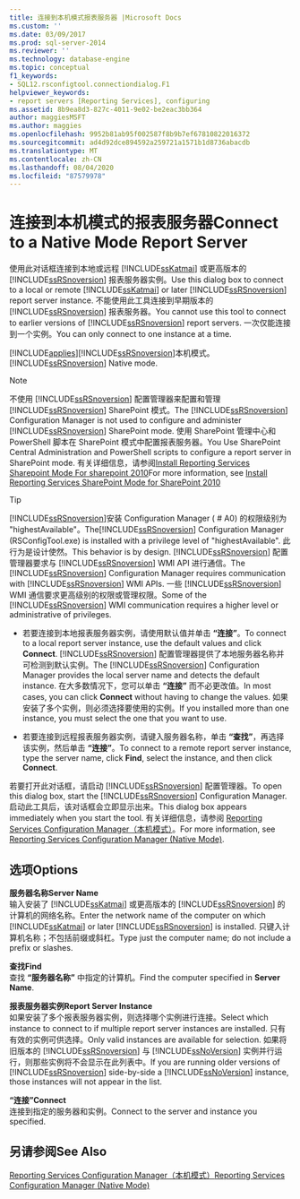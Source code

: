```yaml
---
title: 连接到本机模式报表服务器 |Microsoft Docs
ms.custom: ''
ms.date: 03/09/2017
ms.prod: sql-server-2014
ms.reviewer: ''
ms.technology: database-engine
ms.topic: conceptual
f1_keywords:
- SQL12.rsconfigtool.connectiondialog.F1
helpviewer_keywords:
- report servers [Reporting Services], configuring
ms.assetid: 8b9ea8d3-827c-4011-9e02-be2eac3bb364
author: maggiesMSFT
ms.author: maggies
ms.openlocfilehash: 9952b81ab95f002587f8b9b7ef67810822016372
ms.sourcegitcommit: ad4d92dce894592a259721a1571b1d8736abacdb
ms.translationtype: MT
ms.contentlocale: zh-CN
ms.lasthandoff: 08/04/2020
ms.locfileid: "87579978"
---
```

# <a name="connect-to-a-native-mode-report-server"></a><span data-ttu-id="3bf5a-102">连接到本机模式的报表服务器</span><span class="sxs-lookup"><span data-stu-id="3bf5a-102">Connect to a Native Mode Report Server</span></span>
  <span data-ttu-id="3bf5a-103">使用此对话框连接到本地或远程 [!INCLUDE[ssKatmai](../../includes/sskatmai-md.md)] 或更高版本的 [!INCLUDE[ssRSnoversion](../../includes/ssrsnoversion-md.md)] 报表服务器实例。</span><span class="sxs-lookup"><span data-stu-id="3bf5a-103">Use this dialog box to connect to a local or remote [!INCLUDE[ssKatmai](../../includes/sskatmai-md.md)] or later [!INCLUDE[ssRSnoversion](../../includes/ssrsnoversion-md.md)] report server instance.</span></span> <span data-ttu-id="3bf5a-104">不能使用此工具连接到早期版本的 [!INCLUDE[ssRSnoversion](../../includes/ssrsnoversion-md.md)] 报表服务器。</span><span class="sxs-lookup"><span data-stu-id="3bf5a-104">You cannot use this tool to connect to earlier versions of [!INCLUDE[ssRSnoversion](../../includes/ssrsnoversion-md.md)] report servers.</span></span> <span data-ttu-id="3bf5a-105">一次仅能连接到一个实例。</span><span class="sxs-lookup"><span data-stu-id="3bf5a-105">You can only connect to one instance at a time.</span></span>  
  
 [!INCLUDE[applies](../../includes/applies-md.md)]<span data-ttu-id="3bf5a-106">[!INCLUDE[ssRSnoversion](../../includes/ssrsnoversion-md.md)]本机模式。</span><span class="sxs-lookup"><span data-stu-id="3bf5a-106">[!INCLUDE[ssRSnoversion](../../includes/ssrsnoversion-md.md)] Native mode.</span></span>  
  
> [!NOTE]  
>  <span data-ttu-id="3bf5a-107">不使用 [!INCLUDE[ssRSnoversion](../../includes/ssrsnoversion-md.md)] 配置管理器来配置和管理 [!INCLUDE[ssRSnoversion](../../includes/ssrsnoversion-md.md)] SharePoint 模式。</span><span class="sxs-lookup"><span data-stu-id="3bf5a-107">The [!INCLUDE[ssRSnoversion](../../includes/ssrsnoversion-md.md)] Configuration Manager is not used to configure and administer [!INCLUDE[ssRSnoversion](../../includes/ssrsnoversion-md.md)] SharePoint mode.</span></span> <span data-ttu-id="3bf5a-108">使用 SharePoint 管理中心和 PowerShell 脚本在 SharePoint 模式中配置报表服务器。</span><span class="sxs-lookup"><span data-stu-id="3bf5a-108">You Use SharePoint Central Administration and PowerShell scripts to configure a report server in SharePoint mode.</span></span> <span data-ttu-id="3bf5a-109">有关详细信息，请参阅[Install Reporting Services Sharepoint Mode For sharepoint 2010](../../../2014/sql-server/install/install-reporting-services-sharepoint-mode-for-sharepoint-2010.md)</span><span class="sxs-lookup"><span data-stu-id="3bf5a-109">For more information, see [Install Reporting Services SharePoint Mode for SharePoint 2010](../../../2014/sql-server/install/install-reporting-services-sharepoint-mode-for-sharepoint-2010.md)</span></span>  
  
> [!TIP]  
>  <span data-ttu-id="3bf5a-110">[!INCLUDE[ssRSnoversion](../../includes/ssrsnoversion-md.md)]安装 Configuration Manager ( # A0) 的权限级别为 "highestAvailable"。</span><span class="sxs-lookup"><span data-stu-id="3bf5a-110">The[!INCLUDE[ssRSnoversion](../../includes/ssrsnoversion-md.md)] Configuration Manager (RSConfigTool.exe) is installed with a privilege level of "highestAvailable".</span></span> <span data-ttu-id="3bf5a-111">此行为是设计使然。</span><span class="sxs-lookup"><span data-stu-id="3bf5a-111">This behavior is by design.</span></span> <span data-ttu-id="3bf5a-112">[!INCLUDE[ssRSnoversion](../../includes/ssrsnoversion-md.md)] 配置管理器要求与 [!INCLUDE[ssRSnoversion](../../includes/ssrsnoversion-md.md)] WMI API 进行通信。</span><span class="sxs-lookup"><span data-stu-id="3bf5a-112">The [!INCLUDE[ssRSnoversion](../../includes/ssrsnoversion-md.md)] Configuration Manager requires communication with [!INCLUDE[ssRSnoversion](../../includes/ssrsnoversion-md.md)] WMI APIs.</span></span> <span data-ttu-id="3bf5a-113">一些 [!INCLUDE[ssRSnoversion](../../includes/ssrsnoversion-md.md)] WMI 通信要求更高级别的权限或管理权限。</span><span class="sxs-lookup"><span data-stu-id="3bf5a-113">Some of the [!INCLUDE[ssRSnoversion](../../includes/ssrsnoversion-md.md)] WMI communication requires a higher level or administrative of privileges.</span></span>  
  
-   <span data-ttu-id="3bf5a-114">若要连接到本地报表服务器实例，请使用默认值并单击 **“连接”**。</span><span class="sxs-lookup"><span data-stu-id="3bf5a-114">To connect to a local report server instance, use the default values and click **Connect**.</span></span> <span data-ttu-id="3bf5a-115">[!INCLUDE[ssRSnoversion](../../includes/ssrsnoversion-md.md)] 配置管理器提供了本地服务器名称并可检测到默认实例。</span><span class="sxs-lookup"><span data-stu-id="3bf5a-115">The [!INCLUDE[ssRSnoversion](../../includes/ssrsnoversion-md.md)] Configuration Manager provides the local server name and detects the default instance.</span></span> <span data-ttu-id="3bf5a-116">在大多数情况下，您可以单击 **“连接”** 而不必更改值。</span><span class="sxs-lookup"><span data-stu-id="3bf5a-116">In most cases, you can click **Connect** without having to change the values.</span></span> <span data-ttu-id="3bf5a-117">如果安装了多个实例，则必须选择要使用的实例。</span><span class="sxs-lookup"><span data-stu-id="3bf5a-117">If you installed more than one instance, you must select the one that you want to use.</span></span>  
  
-   <span data-ttu-id="3bf5a-118">若要连接到远程报表服务器实例，请键入服务器名称，单击 **“查找”**，再选择该实例，然后单击 **“连接”**。</span><span class="sxs-lookup"><span data-stu-id="3bf5a-118">To connect to a remote report server instance, type the server name, click **Find**, select the instance, and then click **Connect**.</span></span>  
  
 <span data-ttu-id="3bf5a-119">若要打开此对话框，请启动 [!INCLUDE[ssRSnoversion](../../includes/ssrsnoversion-md.md)] 配置管理器。</span><span class="sxs-lookup"><span data-stu-id="3bf5a-119">To open this dialog box, start the [!INCLUDE[ssRSnoversion](../../includes/ssrsnoversion-md.md)] Configuration Manager.</span></span> <span data-ttu-id="3bf5a-120">启动此工具后，该对话框会立即显示出来。</span><span class="sxs-lookup"><span data-stu-id="3bf5a-120">This dialog box appears immediately when you start the tool.</span></span> <span data-ttu-id="3bf5a-121">有关详细信息，请参阅 [Reporting Services Configuration Manager（本机模式）](../../../2014/sql-server/install/reporting-services-configuration-manager-native-mode.md)。</span><span class="sxs-lookup"><span data-stu-id="3bf5a-121">For more information, see [Reporting Services Configuration Manager &#40;Native Mode&#41;](../../../2014/sql-server/install/reporting-services-configuration-manager-native-mode.md).</span></span>  
  
## <a name="options"></a><span data-ttu-id="3bf5a-122">选项</span><span class="sxs-lookup"><span data-stu-id="3bf5a-122">Options</span></span>  
 <span data-ttu-id="3bf5a-123">**服务器名称**</span><span class="sxs-lookup"><span data-stu-id="3bf5a-123">**Server Name**</span></span>  
 <span data-ttu-id="3bf5a-124">输入安装了 [!INCLUDE[ssKatmai](../../includes/sskatmai-md.md)] 或更高版本的 [!INCLUDE[ssRSnoversion](../../includes/ssrsnoversion-md.md)] 的计算机的网络名称。</span><span class="sxs-lookup"><span data-stu-id="3bf5a-124">Enter the network name of the computer on which [!INCLUDE[ssKatmai](../../includes/sskatmai-md.md)] or later [!INCLUDE[ssRSnoversion](../../includes/ssrsnoversion-md.md)] is installed.</span></span> <span data-ttu-id="3bf5a-125">只键入计算机名称；不包括前缀或斜杠。</span><span class="sxs-lookup"><span data-stu-id="3bf5a-125">Type just the computer name; do not include a prefix or slashes.</span></span>  
  
 <span data-ttu-id="3bf5a-126">**查找**</span><span class="sxs-lookup"><span data-stu-id="3bf5a-126">**Find**</span></span>  
 <span data-ttu-id="3bf5a-127">查找 **“服务器名称”** 中指定的计算机。</span><span class="sxs-lookup"><span data-stu-id="3bf5a-127">Find the computer specified in **Server Name**.</span></span>  
  
 <span data-ttu-id="3bf5a-128">**报表服务器实例**</span><span class="sxs-lookup"><span data-stu-id="3bf5a-128">**Report Server Instance**</span></span>  
 <span data-ttu-id="3bf5a-129">如果安装了多个报表服务器实例，则选择哪个实例进行连接。</span><span class="sxs-lookup"><span data-stu-id="3bf5a-129">Select which instance to connect to if multiple report server instances are installed.</span></span> <span data-ttu-id="3bf5a-130">只有有效的实例可供选择。</span><span class="sxs-lookup"><span data-stu-id="3bf5a-130">Only valid instances are available for selection.</span></span> <span data-ttu-id="3bf5a-131">如果将旧版本的 [!INCLUDE[ssRSnoversion](../../includes/ssrsnoversion-md.md)] 与 [!INCLUDE[ssNoVersion](../../includes/ssnoversion-md.md)] 实例并行运行，则那些实例将不会显示在此列表中。</span><span class="sxs-lookup"><span data-stu-id="3bf5a-131">If you are running older versions of [!INCLUDE[ssRSnoversion](../../includes/ssrsnoversion-md.md)] side-by-side a [!INCLUDE[ssNoVersion](../../includes/ssnoversion-md.md)] instance, those instances will not appear in the list.</span></span>  
  
 <span data-ttu-id="3bf5a-132">**“连接”**</span><span class="sxs-lookup"><span data-stu-id="3bf5a-132">**Connect**</span></span>  
 <span data-ttu-id="3bf5a-133">连接到指定的服务器和实例。</span><span class="sxs-lookup"><span data-stu-id="3bf5a-133">Connect to the server and instance you specified.</span></span>  
  
## <a name="see-also"></a><span data-ttu-id="3bf5a-134">另请参阅</span><span class="sxs-lookup"><span data-stu-id="3bf5a-134">See Also</span></span>  
 [<span data-ttu-id="3bf5a-135">Reporting Services Configuration Manager（本机模式）</span><span class="sxs-lookup"><span data-stu-id="3bf5a-135">Reporting Services Configuration Manager &#40;Native Mode&#41;</span></span>](../../../2014/sql-server/install/reporting-services-configuration-manager-native-mode.md)  
  
  
